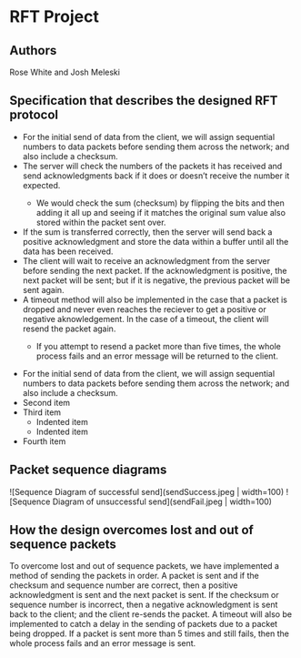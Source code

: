 <h1>RFT Project</h1>
	


Authors
------------------------------------------
	
	

<!-- fill out the following table with your information -->
	

<!-- Note: wrapping table in div.noheader will hide the table's header -->
	

<!-- Note: wrapping table in div.firstcol will style the first column different from other columns -->
	

Rose White and Josh Meleski






Specification that describes the designed RFT protocol
-----------------------------------------

<ul>
<li>For the initial send of data from the client, we will assign sequential numbers to data packets before sending them across the network; and also include a checksum.</li>
<li>The server will check the numbers of the packets it has received and send acknowledgments back if it does or doesn’t receive the number it expected.</li>
<ul>
<li>We would check the sum (checksum) by flipping the bits and then adding it all up and seeing if it matches the original sum value also stored within the packet sent over.</li>
</ul>
</li>
<li>If the sum is transferred correctly, then the server will send back a positive acknowledgment and store the data within a buffer until all the data has been received.</li>
<li>The client will wait to receive an acknowledgment from the server before sending the next packet. If the acknowledgment is positive, the next packet will be sent; but if it is negative, the previous packet will be sent again. </li>
<li>A timeout method will also be implemented in the case that a packet is dropped and never even reaches the reciever to get a positive or negative aknowledgement. In the case of a timeout, the client will resend the packet again.</li>
<ul>
<li>If you attempt to resend a packet more than five times, the whole process fails and an error message will be returned to the client.</li>
</ul>
</li>
</ul>

<ul>
<li>For the initial send of data from the client, we will assign sequential numbers to data packets before sending them across the network; and also include a checksum.</li>
<li>Second item</li>
<li>Third item
<ul>
<li>Indented item</li>
<li>Indented item</li>
</ul>
</li>
<li>Fourth item</li>
</ul>
	
	
	

 Packet sequence diagrams
---------------------------------------------


 ![Sequence Diagram of successful send](sendSuccess.jpeg | width=100)
 ![Sequence Diagram of unsuccessful send](sendFail.jpeg  | width=100)

 
	

 
	

How the design overcomes lost and out of sequence packets
----------------------------------------------
 

To overcome lost and out of sequence packets, we have implemented a method of sending the packets in order. A packet is sent and if the checksum and sequence number are correct, then a positive acknowledgment is sent and the next packet is sent. If the checksum or sequence number is incorrect, then a negative acknowledgment is sent back to the client; and the client re-sends the packet. A timeout will also be implemented to catch a delay in the sending of packets due to a packet being dropped. If a packet is sent more than 5 times and still fails, then the whole process fails and an error message is sent. 	

 
	



